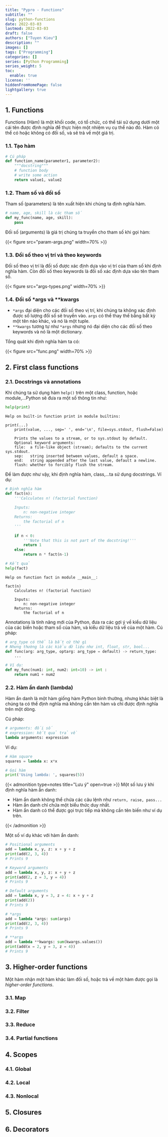 ```yaml
---
title: "Pypro - Functions"
subtitle: ""
slug: python-functions
date: 2022-03-03
lastmod: 2022-03-03
draft: false
authors: ["Tuyen Kieu"]
description: ""
images: []
tags: ["Programming"]
categories: []
series: [Python Programming]
series_weight: 5
toc:
  enable: true
license: ''  
hiddenFromHomePage: false
lightgallery: true
---
```


<!--more-->
## 1. Functions

Functions (Hàm) là một khối code, có tổ chức, có thể tái sử dụng dưới một cái tên được định nghĩa để thực hiện một nhiệm vụ cụ thể nào đó. Hàm có thể có hoặc không có đối số, và sẽ trả về một giá trị.

### 1.1. Tạo hàm

```python
# Cú pháp
def function_name(parameter1, parameter2):
    """docstring"""
    # function body    
    # write some action
    return value1, value2
```

### 1.2. Tham số và đối số

Tham số (parameters) là tên xuất hiện khi chúng ta định nghĩa hàm.

```python
# name, age, skill là các tham số
def my_func(name, age, skill):
    pass
```

Đối số (arguments) là giá trị chúng ta truyền cho tham số khi gọi hàm:

{{< figure src="param-args.png" width=70% >}}

### 1.3. Đối số theo vị trí và theo keywords

Đối số theo vị trí là đối số được xác định dựa vào vị trí của tham số khi định nghĩa hàm. Còn đối số theo keywords là đối số xác định dựa vào tên tham số.

{{< figure src="args-types.png" width=70% >}}

### 1.4. Đối số *args và **kwargs

- `*args` đại diện cho các đối số theo vị trí, khi chúng ta không xác định được số lượng đối số sẽ truyền vào. `args` có thể thay thế bằng bất kỳ một tên nào khác, và nó là một tuple.
- `**kwargs` tương tự như `*args` nhưng nó đại diện cho các đối số theo keywords và nó là một dictionary.

Tổng quát khi định nghĩa hàm ta có:

{{< figure src="func.png" width=70% >}}


## 2. First class functions

### 2.1. Docstrings và annotations

Khi chúng ta sử dụng hàm `help()` trên một class, function, hoặc module,...Python sẽ đưa ra một số thông tin như:


```python
help(print)
```

    Help on built-in function print in module builtins:
    
    print(...)
        print(value, ..., sep=' ', end='\n', file=sys.stdout, flush=False)
        
        Prints the values to a stream, or to sys.stdout by default.
        Optional keyword arguments:
        file:  a file-like object (stream); defaults to the current sys.stdout.
        sep:   string inserted between values, default a space.
        end:   string appended after the last value, default a newline.
        flush: whether to forcibly flush the stream.
    
    

Để làm được như vậy, khi định nghĩa hàm, class,...ta sử dụng docstrings. Ví dụ:


```python
# Định nghĩa hàm
def fact(n):
    '''Calculates n! (factorial function)
    
    Inputs:
        n: non-negative integer
    Returns:
        the factorial of n
    '''
    
    if n < 0:
        '''Note that this is not part of the docstring!'''
        return 1
    else:
        return n * fact(n-1)

# Kết quả
help(fact)
```

    Help on function fact in module __main__:
    
    fact(n)
        Calculates n! (factorial function)
        
        Inputs:
            n: non-negative integer
        Returns:
            the factorial of n
    
    

Annotations là tính năng mới của Python, đưa ra các gợi ý về kiểu dữ liệu của các biến hoặc tham số của hàm, và kiểu dữ liệu trả về của một hàm. Cú pháp:

```python
# arg_type có thể là bất cứ thứ gì
# Nhưng thường là các kiểu dữ liệu như int, float, str, bool...
def func(arg: arg_type, optarg: arg_type = default) -> return_type:
    ...

# Ví dụ:
def my_func(num1: int, num2: int=10) -> int :
    return num1 + num2
```

### 2.2. Hàm ẩn danh (lambda)

Hàm ẩn danh là một hàm giống hàm Python bình thường, nhưng khác biệt là chúng ta có thể định nghĩa mà không cần tên hàm và chỉ được định nghĩa trên một dòng. 

Cú pháp:

```python
# arguments: đối số
# expression: kết quả trả về
lambda arguments: expression
```

Ví dụ:

```python
# Hàm square
squares = lambda x: x*x

# Gọi hàm
print('Using lambda: ', squares(5))
```

{{< admonition type=notes title="Lưu ý" open=true >}}
Một số lưu ý khi định nghĩa hàm ẩn danh:

- Hàm ẩn danh không thể chứa các câu lệnh như `return, raise, pass...`
- Hàm ẩn danh chỉ chứa một biểu thức duy nhất.
- Hàm ẩn danh có thể được gọi trực tiếp mà không cần tên biến như ví dụ trên.

{{< /admonition >}}

Một số ví dụ khác với hàm ẩn danh:

```python
# Positional arguments
add = lambda x, y, z: x + y + z
print(add(2, 3, 4))
# Prints 9

# Keyword arguments
add = lambda x, y, z: x + y + z
print(add(2, z = 3, y = 4))
# Prints 9

# Default arguments
add = lambda x, y = 3, z = 4: x + y + z
print(add(2))
# Prints 9

# *args
add = lambda *args: sum(args)
print(add(2, 3, 4))
# Prints 9

# **args
add = lambda **kwargs: sum(kwargs.values())
print(add(x = 2, y = 3, z = 4))
# Prints 9
```


## 3. Higher-order functions

Một hàm nhận một hàm khác làm đối số, hoặc trả về một hàm được gọi là _higher-order functions_.

### 3.1. Map

### 3.2. Filter

### 3.3. Reduce

### 3.4. Partial functions



## 4. Scopes

### 4.1. Global

### 4.2. Local

### 4.3. Nonlocal

## 5. Closures

## 6. Decorators

